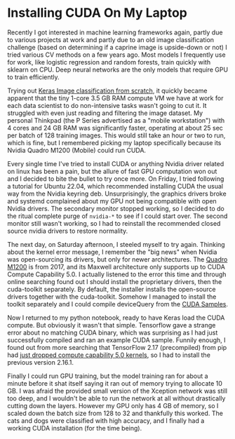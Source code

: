 # Installing CUDA On My Laptop

Recently I got interested in machine learning frameworks again, partly due to various projects at work and partly due to an old image classification challenge (based on determining if a caprine image is upside-down or not) I tried various CV methods on a few years ago. Most models I frequently use for work, like logistic regression and random forests, train quickly with sklearn on CPU. Deep neural networks are the only models that require GPU to train efficiently.

Trying out [Keras Image classification from scratch](https://keras.io/examples/vision/image_classification_from_scratch/), it quickly became apparent that the tiny 1-core 3.5 GB RAM compute VM we have at work for each data scientist to do non-intensive tasks wasn't going to cut it. It struggled with even just reading and filtering the image dataset. My personal Thinkpad (the P Series advertised as a "mobile workstation") with 4 cores and 24 GB RAM was significantly faster, operating at about 25 sec per batch of 128 training images. This would still take an hour or two to run, which is fine, but I remembered picking my laptop specifically because its Nvidia Quadro M1200 (Mobile) could run CUDA. 

Every single time I've tried to install CUDA or anything Nvidia driver related on linux has been a pain, but the allure of fast GPU computation won out and I decided to bite the bullet to try once more. On Friday, I tried following a tutorial for Ubuntu 22.04, which recommended installing CUDA the usual way from the Nvidia keyring deb. Unsurprisingly, the graphics drivers broke and systemd complained about my GPU not being compatible with open Nvidia drivers. The secondary monitor stopped working, so I decided to do the ritual complete purge of `nvidia-*` to see if I could start over. The second monitor still wasn't working, so I had to reinstall the recommended closed source nvidia drivers to restore normality.

The next day, on Saturday afternoon, I steeled myself to try again. Thinking about the kernel error message, I remember the "big news" when Nvidia was open-sourcing its drivers, but only for newer architectures. The [Quadro M1200](https://en.wikipedia.org/wiki/Quadro#Quadro_M) is from 2017, and its Maxwell architecture only supports up to CUDA Compute Capability 5.0. I actually listened to the error this time and through online searching found out I should install the proprietary drivers, then the cuda-toolkit separately. By default, the installer installs the open-source drivers together with the cuda-toolkit. Somehow I managed to install the toolkit separately and I could compile deviceQuery from the [CUDA Samples](https://github.com/NVIDIA/cuda-samples). 

Now I returned to my python notebook, ready to have Keras load the CUDA compute. But obviously it wasn't that simple. Tensorflow gave a strange error about no matching CUDA binary, which was surprising as I had just successfully compiled and ran an example CUDA sample. Funnily enough, I found out from more searching that TensorFlow 2.17 (precompiled) from pip had [just dropped compute capability 5.0 kernels](https://blog.tensorflow.org/2024/07/whats-new-in-tensorflow-217.html), so I had to install the previous version 2.16.1. 

Finally I could run GPU training, but the model training ran for about a minute before it shat itself saying it ran out of memory trying to allocate 10 GB. I was afraid the provided small version of the Xception network was still too deep, and I wouldn't be able to run the network at all without drastically cutting down the layers. However my GPU only has 4 GB of memory, so I scaled down the batch size from 128 to 32 and thankfully this worked. The cats and dogs were classified with high accuracy, and I finally had a working CUDA installation (for the time being).

